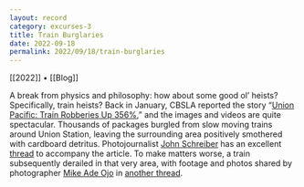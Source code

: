 ```yaml
---
layout: record
category: excurses-3
title: Train Burglaries
date: 2022-09-18
permalink: 2022/09/18/train-burglaries
---
```


[[2022]] • [[Blog]]

A break from physics and philosophy: how about some good ol’ heists? Specifically, train heists? Back in January, CBSLA reported the story “[Union Pacific: Train Robberies Up 356%](https://www.cbsnews.com/losangeles/news/union-pacific-train-robberies-up-356-la-county-da-george-gascons-no-cash-bail-policy/),” and the images and videos are quite spectacular. Thousands of packages burgled from slow moving trains around Union Station, leaving the surrounding area positively smothered with cardboard detritus. Photojournalist [John Schreiber](https://twitter.com/johnschreiber) has an excellent [thread](https://twitter.com/johnschreiber/status/1481770722271760384) to accompany the article. To make matters worse, a train subsequently derailed in that very area, with footage and photos shared by photographer [Mike Ade Ojo](https://twitter.com/bellikemike) in [another thread](https://twitter.com/bellikemike/status/1482480779544256514).
